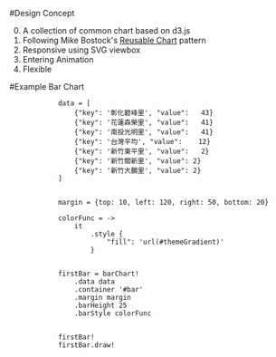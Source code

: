 #Design Concept

0. A collection of common chart based on d3.js
1. Following Mike Bostock's [Reusable Chart](http://bost.ocks.org/mike/chart/) pattern
2. Responsive using SVG viewbox
3. Entering Animation
4. Flexible


#Example Bar Chart

				data = [
					{"key": '彰化碧峰里', "value": 	43}
					{"key": '花蓮森榮里', "value": 	41}
					{"key": '南投光明里', "value": 	41}
					{"key": '台灣平均', "value": 	12}
					{"key": '新竹東平里', "value": 	2}
					{"key": '新竹關新里', "value": 2}
					{"key": '新竹大鵬里', "value": 2}
				]


				margin = {top: 10, left: 120, right: 50, bottom: 20}

				colorFunc = ->
					it
						.style {
							"fill": 'url(#themeGradient)'
						}


				firstBar = barChart!
					.data data
					.container '#bar'
					.margin margin
					.barHeight 25
					.barStyle colorFunc


				firstBar!
				firstBar.draw!